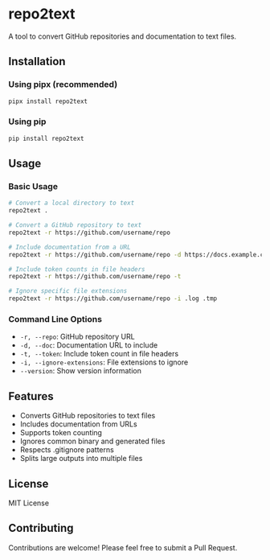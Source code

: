 # repo2text

A tool to convert GitHub repositories and documentation to text files.

## Installation

### Using pipx (recommended)

```bash
pipx install repo2text
```

### Using pip

```bash
pip install repo2text
```

## Usage

### Basic Usage

```bash
# Convert a local directory to text
repo2text .

# Convert a GitHub repository to text
repo2text -r https://github.com/username/repo

# Include documentation from a URL
repo2text -r https://github.com/username/repo -d https://docs.example.com

# Include token counts in file headers
repo2text -r https://github.com/username/repo -t

# Ignore specific file extensions
repo2text -r https://github.com/username/repo -i .log .tmp
```

### Command Line Options

- `-r, --repo`: GitHub repository URL
- `-d, --doc`: Documentation URL to include
- `-t, --token`: Include token count in file headers
- `-i, --ignore-extensions`: File extensions to ignore
- `--version`: Show version information

## Features

- Converts GitHub repositories to text files
- Includes documentation from URLs
- Supports token counting
- Ignores common binary and generated files
- Respects .gitignore patterns
- Splits large outputs into multiple files

## License

MIT License

## Contributing

Contributions are welcome! Please feel free to submit a Pull Request.

